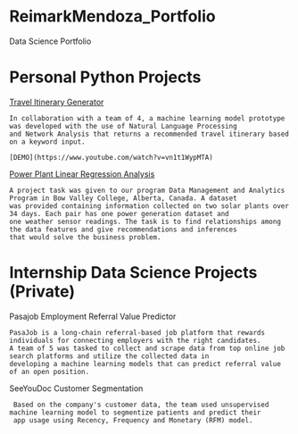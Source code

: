 # ReimarkMendoza_Portfolio
Data Science Portfolio
     
# Personal Python Projects

[Travel Itinerary Generator](https://drive.google.com/file/d/1MtSX4FZmLpY7_vDZp0gG_8udwjtkJpix/view?usp=sharing)

    In collaboration with a team of 4, a machine learning model prototype  was developed with the use of Natural Language Processing 
    and Network Analysis that returns a recommended travel itinerary based on a keyword input.  
    
    [DEMO](https://www.youtube.com/watch?v=vn1t1WypMTA)
    
[Power Plant Linear Regression Analysis](https://drive.google.com/file/d/1j4ibS6AtqYu1164if_ArRUbLf8VLV_8b/view?usp=share_link)

    A project task was given to our program Data Management and Analytics Program in Bow Valley College, Alberta, Canada. A dataset 
    was provided containing information collected on two solar plants over 34 days. Each pair has one power generation dataset and 
    one weather sensor readings. The task is to find relationships among the data features and give recommendations and inferences
    that would solve the business problem.
    
# Internship Data Science Projects (Private) 

Pasajob Employment Referral Value Predictor

    PasaJob is a long-chain referral-based job platform that rewards individuals for connecting employers with the right candidates. 
    A team of 5 was tasked to collect and scrape data from top online job search platforms and utilize the collected data in 
    developing a machine learning models that can predict referral value of an open position. 

SeeYouDoc Customer Segmentation

     Based on the company's customer data, the team used unsupervised machine learning model to segmentize patients and predict their 
     app usage using Recency, Frequency and Monetary (RFM) model. 
    
